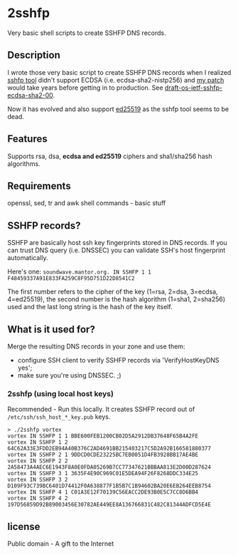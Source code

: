 # 2sshfp
Very basic shell scripts to create SSHFP DNS records.

## Description
I wrote those very basic script to create SSHFP DNS records when I realized 
[sshfp tool](https://github.com/xelerance/sshfp) didn't support ECDSA (i.e. 
ecdsa-sha2-nistp256) and [my patch](https://github.com/xelerance/sshfp/pull/2) 
would take years before getting in to production. See [draft-os-ietf-sshfp-ecdsa-sha2-00](http://tools.ietf.org/html/draft-os-ietf-sshfp-ecdsa-sha2-00).

Now it has evolved and also support [ed25519](http://tools.ietf.org/html/draft-moonesamy-sshfp-ed25519-01) 
as the sshfp tool seems to be dead.

## Features
Supports rsa, dsa, **ecdsa and ed25519** ciphers and sha1/sha256 hash algorithms.

## Requirements
openssl, sed, tr and awk shell commands - basic stuff

## SSHFP records?
SSHFP are basically host ssh key fingerprints stored in DNS records. If you can trust DNS 
query (i.e. DNSSEC) you can validate SSH's host fingerprint automatically.

Here's one: 
```soundwave.mantor.org. IN SSHFP 1 1 F48459337A91E833FA259C8F95D751D22D8541C2```

The first number refers to the cipher of the key (1=rsa, 2=dsa, 3=ecdsa, 4=ed25519), the second number is the 
hash algorithm (1=sha1, 2=sha256) used and the last long string is the hash of the key itself.

## What is it used for?
Merge the resulting DNS records in your zone and use them: 

  - configure SSH client to verify SSHFP records via 'VerifyHostKeyDNS yes';
  - make sure you're using DNSSEC. ;)

### 2sshfp (using local host keys)
Recommended - Run this locally. It creates SSHFP record out of `/etc/ssh/ssh_host_*_key.pub` keys.

    > ./2sshfp vortex
    vortex IN SSHFP 1 1 BBE600FEB1200CB02D5A2912DB37648F65B4A2FE
    vortex IN SSHFP 1 2 64C62A33E3FDD2EB94A40B376C2AD4691BB215403217C5D2A92B166581880377
    vortex IN SSHFP 2 1 9DDCD0CDE23225BC7EB0051D4FB3928BB17AE4BE
    vortex IN SSHFP 2 2 2A58473A4AEC6E1943F8A0E0FDA05269B7CC77347621BBBAA813E2D00D287624
    vortex IN SSHFP 3 1 3635F4E90C969C01E5DEA94F26F8268DDC334E25
    vortex IN SSHFP 3 2 D109F93C739BC6401D74412F0A638877F1B5B7C1B94602BA20E6EB264EEB8754
    vortex IN SSHFP 4 1 C01A3E12F70139C56EACC2DE93B0E5C7CC8D6BB4
    vortex IN SSHFP 4 2 197D56859D92B89003456E30782AE449EE8A136766831C482C81344ADFCD5E4E

## license
Public domain - A gift to the Internet
